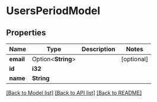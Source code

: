# UsersPeriodModel

## Properties

Name | Type | Description | Notes
------------ | ------------- | ------------- | -------------
**email** | Option<**String**> |  | [optional]
**id** | **i32** |  | 
**name** | **String** |  | 

[[Back to Model list]](../README.md#documentation-for-models) [[Back to API list]](../README.md#documentation-for-api-endpoints) [[Back to README]](../README.md)


